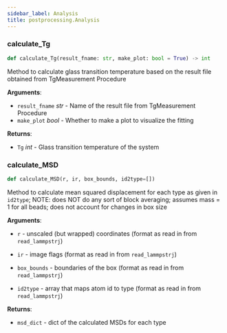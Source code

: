 ```yaml
---
sidebar_label: Analysis
title: postprocessing.Analysis
---
```


### calculate\_Tg

```python
def calculate_Tg(result_fname: str, make_plot: bool = True) -> int
```

Method to calculate glass transition temperature based on the
result file obtained from TgMeasurement Procedure

**Arguments**:

- `result_fname` _str_ - Name of the result file from TgMeasurement
  Procedure
- `make_plot` _bool_ - Whether to make a plot to visualize the fitting
  

**Returns**:

- `Tg` _int_ - Glass transition temperature of the system

### calculate\_MSD

```python
def calculate_MSD(r, ir, box_bounds, id2type=[])
```

Method to calculate mean squared displacement for each type as given in
`id2type`; NOTE: does NOT do any sort of block averaging; assumes mass = 1
for all beads; does not account for changes in box size

**Arguments**:

- `r` - unscaled (but wrapped) coordinates (format as read in from
  `read_lammpstrj`)
  
- `ir` - image flags (format as read in from `read_lammpstrj`)
  
- `box_bounds` - boundaries of the box (format as read in from
  `read_lammpstrj`)
  
- `id2type` - array that maps atom id to type (format as read in from
  `read_lammpstrj`)
  

**Returns**:

- `msd_dict` - dict of the calculated MSDs for each type

